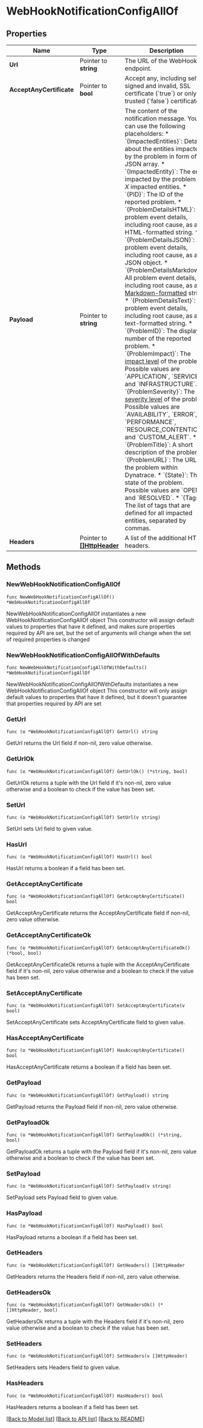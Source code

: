 # WebHookNotificationConfigAllOf

## Properties

Name | Type | Description | Notes
------------ | ------------- | ------------- | -------------
**Url** | Pointer to **string** | The URL of the WebHook endpoint. | [optional] 
**AcceptAnyCertificate** | Pointer to **bool** | Accept any, including self-signed and invalid, SSL certificate (&#x60;true&#x60;) or only trusted (&#x60;false&#x60;) certificates. | [optional] 
**Payload** | Pointer to **string** | The content of the notification message.   You can use the following placeholders:  * &#x60;{ImpactedEntities}&#x60;: Details about the entities impacted by the problem in form of a JSON array.  * &#x60;{ImpactedEntity}&#x60;: The entity impacted by the problem or *X* impacted entities.  * &#x60;{PID}&#x60;: The ID of the reported problem.  * &#x60;{ProblemDetailsHTML}&#x60;: All problem event details, including root cause, as an HTML-formatted string.  * &#x60;{ProblemDetailsJSON}&#x60;: All problem event details, including root cause, as a JSON object.  * &#x60;{ProblemDetailsMarkdown}&#x60;: All problem event details, including root cause, as a [Markdown-formatted](https://www.markdownguide.org/cheat-sheet/) string.  * &#x60;{ProblemDetailsText}&#x60;: All problem event details, including root cause, as a text-formatted string.  * &#x60;{ProblemID}&#x60;: The display number of the reported problem.  * &#x60;{ProblemImpact}&#x60;: The [impact level](https://www.dynatrace.com/support/help/shortlink/impact-analysis) of the problem. Possible values are &#x60;APPLICATION&#x60;, &#x60;SERVICE&#x60;, and &#x60;INFRASTRUCTURE&#x60;.  * &#x60;{ProblemSeverity}&#x60;: The [severity level](https://www.dynatrace.com/support/help/shortlink/event-types) of the problem. Possible values are &#x60;AVAILABILITY&#x60;, &#x60;ERROR&#x60;, &#x60;PERFORMANCE&#x60;, &#x60;RESOURCE_CONTENTION&#x60;, and &#x60;CUSTOM_ALERT&#x60;.  * &#x60;{ProblemTitle}&#x60;: A short description of the problem.  * &#x60;{ProblemURL}&#x60;: The URL of the problem within Dynatrace.  * &#x60;{State}&#x60;: The state of the problem. Possible values are &#x60;OPEN&#x60; and &#x60;RESOLVED&#x60;.  * &#x60;{Tags}&#x60;: The list of tags that are defined for all impacted entities, separated by commas.   | [optional] 
**Headers** | Pointer to [**[]HttpHeader**](HttpHeader.md) | A list of the additional HTTP headers. | [optional] 

## Methods

### NewWebHookNotificationConfigAllOf

`func NewWebHookNotificationConfigAllOf() *WebHookNotificationConfigAllOf`

NewWebHookNotificationConfigAllOf instantiates a new WebHookNotificationConfigAllOf object
This constructor will assign default values to properties that have it defined,
and makes sure properties required by API are set, but the set of arguments
will change when the set of required properties is changed

### NewWebHookNotificationConfigAllOfWithDefaults

`func NewWebHookNotificationConfigAllOfWithDefaults() *WebHookNotificationConfigAllOf`

NewWebHookNotificationConfigAllOfWithDefaults instantiates a new WebHookNotificationConfigAllOf object
This constructor will only assign default values to properties that have it defined,
but it doesn't guarantee that properties required by API are set

### GetUrl

`func (o *WebHookNotificationConfigAllOf) GetUrl() string`

GetUrl returns the Url field if non-nil, zero value otherwise.

### GetUrlOk

`func (o *WebHookNotificationConfigAllOf) GetUrlOk() (*string, bool)`

GetUrlOk returns a tuple with the Url field if it's non-nil, zero value otherwise
and a boolean to check if the value has been set.

### SetUrl

`func (o *WebHookNotificationConfigAllOf) SetUrl(v string)`

SetUrl sets Url field to given value.

### HasUrl

`func (o *WebHookNotificationConfigAllOf) HasUrl() bool`

HasUrl returns a boolean if a field has been set.

### GetAcceptAnyCertificate

`func (o *WebHookNotificationConfigAllOf) GetAcceptAnyCertificate() bool`

GetAcceptAnyCertificate returns the AcceptAnyCertificate field if non-nil, zero value otherwise.

### GetAcceptAnyCertificateOk

`func (o *WebHookNotificationConfigAllOf) GetAcceptAnyCertificateOk() (*bool, bool)`

GetAcceptAnyCertificateOk returns a tuple with the AcceptAnyCertificate field if it's non-nil, zero value otherwise
and a boolean to check if the value has been set.

### SetAcceptAnyCertificate

`func (o *WebHookNotificationConfigAllOf) SetAcceptAnyCertificate(v bool)`

SetAcceptAnyCertificate sets AcceptAnyCertificate field to given value.

### HasAcceptAnyCertificate

`func (o *WebHookNotificationConfigAllOf) HasAcceptAnyCertificate() bool`

HasAcceptAnyCertificate returns a boolean if a field has been set.

### GetPayload

`func (o *WebHookNotificationConfigAllOf) GetPayload() string`

GetPayload returns the Payload field if non-nil, zero value otherwise.

### GetPayloadOk

`func (o *WebHookNotificationConfigAllOf) GetPayloadOk() (*string, bool)`

GetPayloadOk returns a tuple with the Payload field if it's non-nil, zero value otherwise
and a boolean to check if the value has been set.

### SetPayload

`func (o *WebHookNotificationConfigAllOf) SetPayload(v string)`

SetPayload sets Payload field to given value.

### HasPayload

`func (o *WebHookNotificationConfigAllOf) HasPayload() bool`

HasPayload returns a boolean if a field has been set.

### GetHeaders

`func (o *WebHookNotificationConfigAllOf) GetHeaders() []HttpHeader`

GetHeaders returns the Headers field if non-nil, zero value otherwise.

### GetHeadersOk

`func (o *WebHookNotificationConfigAllOf) GetHeadersOk() (*[]HttpHeader, bool)`

GetHeadersOk returns a tuple with the Headers field if it's non-nil, zero value otherwise
and a boolean to check if the value has been set.

### SetHeaders

`func (o *WebHookNotificationConfigAllOf) SetHeaders(v []HttpHeader)`

SetHeaders sets Headers field to given value.

### HasHeaders

`func (o *WebHookNotificationConfigAllOf) HasHeaders() bool`

HasHeaders returns a boolean if a field has been set.


[[Back to Model list]](../README.md#documentation-for-models) [[Back to API list]](../README.md#documentation-for-api-endpoints) [[Back to README]](../README.md)


